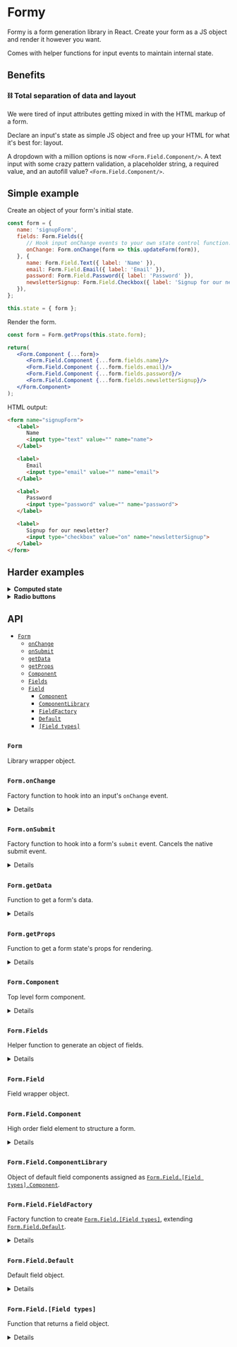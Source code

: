 # Formy

Formy is a form generation library in React. Create your form as a JS object and render it however you want.

Comes with helper functions for input events to maintain internal state.

## Benefits

### ⛓ Total separation of data and layout

We were tired of input attributes getting mixed in with the HTML markup of a form.

Declare an input's state as simple JS object and free up your HTML for what it's best for: layout.

A dropdown with a million options is now `<Form.Field.Component/>`. A text input with some crazy pattern validation, a placeholder string, a required value, and an autofill value? `<Form.Field.Component/>`.

## Simple example

Create an object of your form's initial state.
``` jsx
const form = {
   name: 'signupForm',
   fields: Form.Fields({
      // Hook input onChange events to your own state control function.
      onChange: Form.onChange(form => this.updateForm(form)),
   }, {
      name: Form.Field.Text({ label: 'Name' }),
      email: Form.Field.Email({ label: 'Email' }),
      password: Form.Field.Password({ label: 'Password' }),
      newsletterSignup: Form.Field.Checkbox({ label: 'Signup for our newsletter?' }),
   }),
};

this.state = { form };
```

Render the form.
``` jsx
const form = Form.getProps(this.state.form);

return(
   <Form.Component {...form}>
      <Form.Field.Component {...form.fields.name}/>
      <Form.Field.Component {...form.fields.email}/>
      <Form.Field.Component {...form.fields.password}/>
      <Form.Field.Component {...form.fields.newsletterSignup}/>
   </Form.Component>
);
```

HTML output:
``` HTML
<form name="signupForm">
   <label>
      Name
      <input type="text" value="" name="name">
   </label>

   <label>
      Email
      <input type="email" value="" name="email">
   </label>

   <label>
      Password
      <input type="password" value="" name="password">
   </label>

   <label>
      Signup for our newsletter?
      <input type="checkbox" value="on" name="newsletterSignup">
   </label>
</form>
```

## Harder examples

<details>
   <summary><strong>Computed state</strong></summary>

   In Formy you can define input state as relative values to other properties in a form.

   ``` jsx
   const form = {
      name: 'signupForm',
      fields: Form.Fields({
         onChange: Form.onChange(form => this.updateForm(form)),
      }, {
         newsletterSignup: Form.Field.Checkbox({label: 'Signup for our newsletter?'}),
         email: Form.Field.Text({
            label: 'Email',
            disabled: form => !form.newsletterSignup.checked,
         }),
      }),
   };
   ```

   In this example, the email address input is disabled _only_ if the checkbox isn't checked. Normally to achieve this you would need to add javascript outside of a form's HTML markup. This is problematic though, since you now have two sources of form state: your declarative form data written as HTML attributes and your imperative form data written in JS as hooks from input events.

   Formy combines computed state and static state all in the same initial `form` object, keeping your data contained and easy to understand.

   To create a computed state value, pass in a function as an input's property value. On render, Formy calls the function and passes in the current `form` object and `fieldKey` string. This allows you to return a rendered value relative to all available data in the form.
</details>

<details>
   <summary><strong>Radio buttons</strong></summary>

   Group radio buttons as an array in the `radios` property of a `RadioGroup` object. In this example, `'burrito'` is the default selected value.
   ``` jsx
   const form = {
      name: 'thingsYouLike',
      fields: Form.Fields({
         onChange: Form.onChange(form => this.updateForm(form)),
      }, {
         faveFood: Form.Field.RadioGroup({
            value: 'burrito',
            radios: [
               Form.Field.Radio({ label: 'Burrito', value: 'burrito' }),
               Form.Field.Radio({ label: 'Pasta', value: 'pasta' }),
            ],
         }),
      }),
   };
   ```

   Render the `RadioGroup` as a single component.
   ``` jsx
   const form = Form.getProps(this.state.form);

   return(
      <Form.Component {...form}>
         <Form.Field.Component {...form.fields.faveFood}/>
      </Form.Component>
   );
   ```

   This groups the radio buttons in a `fieldset` element, rendering the radio buttons in the order they're declared in the initial `radios` array.
   ``` HTML
   <form name="signupForm">
      <fieldset>
         <label>
            Burrito
            <input type="radio" value="burrito" name="faveFood">
         </label>

         <label>
            Pasta
            <input type="radio" value="pasta" name="faveFood">
         </label>
      </fieldset>
   </form>
   ```
</details>

## API

- [`Form`](#form-1)
  - [`onChange`](#formonchange)
  - [`onSubmit`](#formonsubmit)
  - [`getData`](#formgetdata)
  - [`getProps`](#formgetprops)
  - [`Component`](#formcomponent)
  - [`Fields`](#formfields)
  - [`Field`](#formfield)
    - [`Component`](#formfieldcomponent)
    - [`ComponentLibrary`](#formfieldcomponentlibrary)
    - [`FieldFactory`](#formfieldfieldfactory)
    - [`Default`](#formfielddefault)
    - [`[Field types]`](#formfieldfield-types)

##

### `Form`

Library wrapper object.

##

### `Form.onChange`

Factory function to hook into an input's `onChange` event.

<details>

   #### Parameters

   | Name | Type | Description |
   | - | - | - |
   | callbackFn | Function | Function to call in an `onChange` event. When called, it passes in the new form state object as a parameter.
</details>

##

### `Form.onSubmit`

Factory function to hook into a form's `submit` event. Cancels the native submit event.

<details>

   #### Parameters

   | Name | Type | Description |
   | - | - | - |
   | callbackFn | Function | Function to call in a `submit` event. When called, it passes in the form's data object as a parameter.
</details>

##

### `Form.getData`

Function to get a form's data.

<details>

   #### Parameters

   | Name | Type | Description |
   | - | - | - |
   | form | Object | Form props
</details>

##

### `Form.getProps`

Function to get a form state's props for rendering.

<details>

   #### Parameters

   | Name | Type | Description |
   | - | - | - |
   | form | Object | Form state
</details>

##

### `Form.Component`

Top level form component.

<details>

   #### Props

   A [`Form.getProps`](#formgetprops) return value.

   #### Returns

   ```jsx
   <form
      name={props.name}
      onSubmit={props.onSubmit}
   >
      {props.children}
   </form>
   ```
</details>

##

### `Form.Fields`

Helper function to generate an object of fields.

<details>

   #### Parameters

   | Name | Type | Description |
   | - | - | - |
   | defaults | Object | Object of values to assign to every field
   | fields | Object | Object of fields

   #### Returns

   | Name | Type | Description |
   | - | - | - |
   | fields | Object | The fields object, with every field now containing all the `default` values as well a `name` property with the value being the field object's key.

   #### Example

   ``` jsx
   Form.Fields({
      onChange: event => {},
   }, {
      phone: {},
      email: {},
   })

   /*
   {
      phone: {
         name: phone,
         onChange: event => {},
      },

      email: {
         name: email,
         onChange: event => {},
      }
   }
   */
   ```
</details>

##

### `Form.Field`

Field wrapper object.

##

### `Form.Field.Component`

High order field element to structure a form.

<details>

   #### Props

   A `field` object of a [`Form.getProps`](#formgetprops) return value.

   #### Returns

   ``` jsx
   <props.component {...props}/>
   ```
</details>

##

### `Form.Field.ComponentLibrary`

Object of default field components assigned as [`Form.Field.[Field types].Component`](#formfieldfield-types).

##

### `Form.Field.FieldFactory`

Factory function to create [`Form.Field.[Field types]`](#formfieldfield-types), extending [`Form.Field.Default`](#formfielddefault).

<details>

   #### Parameters

   | Name | Type | Description |
   | - | - | - |
   | typeDefaults | Object | Object to extend `Form.Field.Default` with
</details>

##

### `Form.Field.Default`

Default field object.

<details>

   ``` jsx
   {
      value: '',
      label: '',
      disabled: false,
      component: FormField.ComponentLibrary.Default,
   }
   ```
</details>

##

### `Form.Field.[Field types]`

Function that returns a field object.

<details>

   #### Parameters

   | Name | Type | Description |
   | - | - | - |
   | instanceDefaults | Object | Instance defaults to extend the type's default values with

   #### Field types

   ``` jsx
   FormField.Text = FormField.FieldFactory({
     placeHolder: '',
     required: false,
     component: FormField.ComponentLibrary.Text,
   });

   FormField.Email = FormField.FieldFactory({
      placeHolder: '',
      required: false,
      component: FormField.ComponentLibrary.Email,
   });

   FormField.Password = FormField.FieldFactory({
      placeHolder: '',
      required: false,
      component: FormField.ComponentLibrary.Password,
   });

   FormField.Number = FormField.FieldFactory({
      placeHolder: '' ,
      required: false,
      component: FormField.ComponentLibrary.Number,
   });

   FormField.TextArea = FormField.FieldFactory({
      placeHolder: '',
      required: false,
      component: FormField.ComponentLibrary.TextArea,
   });

   FormField.Checkbox = FormField.FieldFactory({
      value: 'on',
      checked: false,
      required: false,
      component: FormField.ComponentLibrary.Checkbox,
   });

   FormField.Radio = FormField.FieldFactory({
      value: 'on',
      checked: false,
      required: false,
      component: FormField.ComponentLibrary.Radio,
   });

   FormField.RadioGroup = FormField.FieldFactory({
      radios: [],
      component: FormField.ComponentLibrary.RadioGroup,
   });
   ```

   #### Example

   ``` jsx
   Form.Field.Text()

   /*
   {
      value: '',
      label: '',
      disabled: false,
      placeHolder: '',
      required: false,
      component: FormField.ComponentLibrary.Text,
   }
   */

   Form.Field.Text({ label: 'First name' })

   /*
   {
      value: '',
      label: 'First name',
      disabled: false,
      placeHolder: '',
      required: false,
      component: FormField.ComponentLibrary.Text,
   }
   */
   ```
</details>